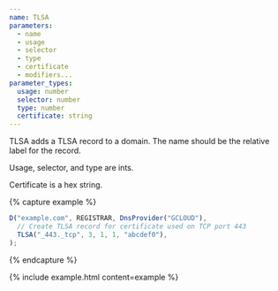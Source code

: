 ```yaml
---
name: TLSA
parameters:
  - name
  - usage
  - selector
  - type
  - certificate
  - modifiers...
parameter_types:
  usage: number
  selector: number
  type: number
  certificate: string
---
```


TLSA adds a TLSA record to a domain. The name should be the relative label for the record.

Usage, selector, and type are ints.

Certificate is a hex string.

{% capture example %}
```js
D("example.com", REGISTRAR, DnsProvider("GCLOUD"),
  // Create TLSA record for certificate used on TCP port 443
  TLSA("_443._tcp", 3, 1, 1, "abcdef0"),
);
```
{% endcapture %}

{% include example.html content=example %}
